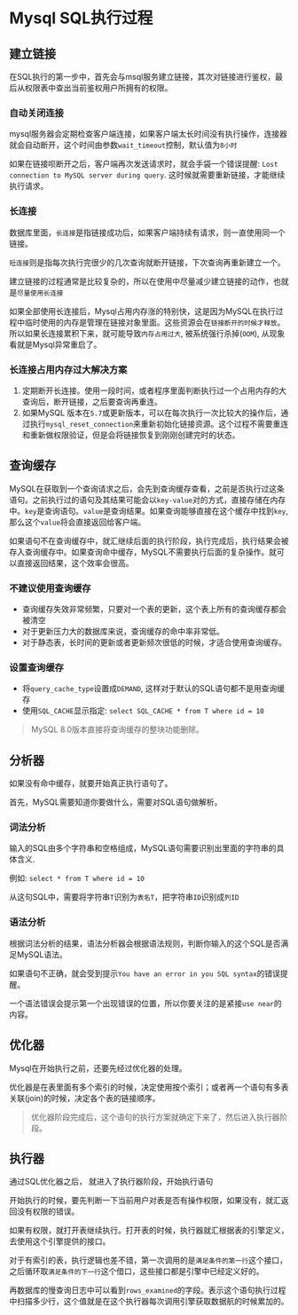 # Mysql SQL执行过程

## 建立链接

在SQL执行的第一步中，首先会与msql服务建立链接，其次对链接进行鉴权，最后从权限表中查出当前鉴权用户所拥有的权限。



### 自动关闭连接

mysql服务器会定期检查客户端连接，如果客户端太长时间没有执行操作，连接器就会自动断开，这个时间由参数`wait_timeout`控制，默认值为`8小时`



如果在链接呗断开之后，客户端再次发送请求时，就会手袋一个错误提醒: `Lost connection to MySQL server during query`. 这时候就需要重新链接，才能继续执行请求。

### 长连接

数据库里面，`长连接`是指链接成功后，如果客户端持续有请求，则一直使用同一个链接。

`短连接`则是指每次执行完很少的几次查询就断开链接，下次查询再重新建立一个。

建立链接的过程通常是比较复杂的，所以在使用中尽量减少建立链接的动作，也就是`尽量使用长连接`

如果全部使用长连接后，Mysql占用内存涨的特别快，这是因为MySQL在执行过程中临时使用的内存是管理在链接对象里面。这些资源会在`链接断开的时候才释放`。所以如果长连接累积下来，就可能导致`内存占用过大`, 被系统强行杀掉(`OOM`), 从现象看就是Mysql异常重启了。



### 长连接占用内存过大解决方案

1. 定期断开长连接。使用一段时间，或者程序里面判断执行过一个占用内存的大查询后，断开链接，之后要查询再重连。
2. 如果MySQL 版本在`5.7`或更新版本，可以在每次执行一次比较大的操作后，通过执行`mysql_reset_connection`来重新初始化链接资源。这个过程不需要重连和重新做权限验证，但是会将链接恢复到刚刚创建完时的状态。

## 查询缓存

MySQL在获取到一个查询请求之后，会先到查询缓存查看，之前是否执行过这条语句。之前执行过的语句及其结果可能会以`key-value`对的方式，直接存储在内存中。`key`是查询语句。`value`是查询结果。如果查询能够直接在这个缓存中找到`key`, 那么这个`value`将会直接返回给客户端。

如果语句不在查询缓存中，就汇继续后面的执行阶段，执行完成后，执行结果会被存入查询缓存中。如果查询命中缓存，MySQL不需要执行后面的复杂操作。就可以直接返回结果，这个效率会很高。

### 不建议使用查询缓存

- 查询缓存失效非常频繁，只要对一个表的更新，这个表上所有的查询缓存都会被清空
- 对于更新压力大的数据库来说，查询缓存的命中率非常低。
- 对于静态表，长时间的更新或者更新频次很低的时候，才适合使用查询缓存。

### 设置查询缓存

- 将`query_cache_type`设置成`DEMAND`, 这样对于默认的SQL语句都不是用查询缓存
- 使用`SQL_CACHE`显示指定: `select SQL_CACHE * from T where id = 10`

> MySQL 8.0版本直接将查询缓存的整块功能删除。

## 分析器

如果没有命中缓存，就要开始真正执行语句了。

首先，MySQL需要知道你要做什么，需要对SQL语句做解析。

### 词法分析

输入的SQL由多个字符串和空格组成，MySQL语句需要识别出里面的字符串的具体含义.

例如: `select * from T where id = 10`

从这句SQL中，需要将字符串`T`识别为`表名T`，把字符串`ID`识别成`列ID`

### 语法分析

根据词法分析的结果，语法分析器会根据语法规则，判断你输入的这个SQL是否满足MySQL语法。

如果语句不正确，就会受到提示`You have an error in you SQL syntax`的错误提醒。

一个语法错误会提示第一个出现错误的位置，所以你要关注的是紧接`use near`的内容。



## 优化器

Mysql在开始执行之前，还要先经过优化器的处理。

优化器是在表里面有多个索引的时候，决定使用按个索引；或者再一个语句有多表关联(join)的时候，决定各个表的链接顺序。

> 优化器阶段完成后，这个语句的执行方案就确定下来了，然后进入执行器阶段。

## 执行器

通过SQL优化器之后， 就进入了执行器阶段，开始执行语句

开始执行的时候，要先判断一下当前用户对表是否有操作权限，如果没有，就汇返回没有权限的错误。

如果有权限，就打开表继续执行。打开表的时候，执行器就汇根据表的引擎定义，去使用这个引擎提供的接口。



对于有索引的表，执行逻辑也差不错，第一次调用的是`满足条件的第一行`这个接口，之后循环取`满足条件的下一行`这个借口，这些接口都是引擎中已经定义好的。

再数据库的慢查询日志中可以看到`rows_examined`的字段。表示这个语句执行过程中扫描多少行，这个值就是在这个执行器每次调用引擎获取数据航的时候累加的。